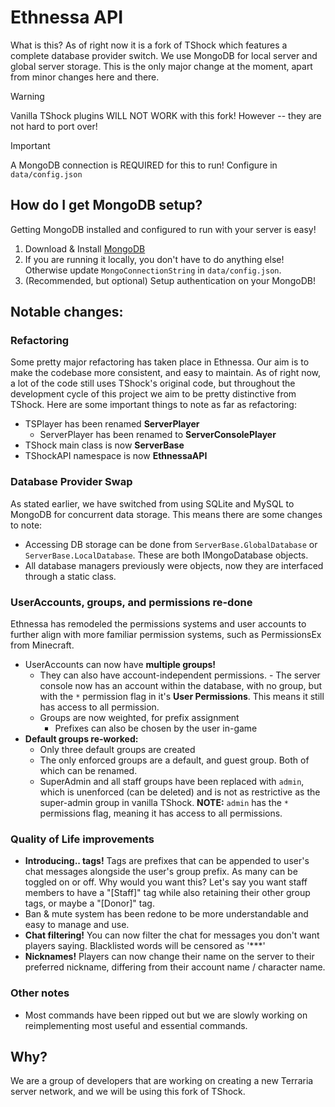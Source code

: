 # Ethnessa API
What is this? As of right now it is a fork of TShock which features a complete database provider switch. We use MongoDB for local server and global server storage. This is the only major change at the moment, apart from minor changes here and there.

> [!WARNING]
> Vanilla TShock plugins WILL NOT WORK with this fork! However -- they are not hard to port over!
 
> [!IMPORTANT]
> A MongoDB connection is REQUIRED for this to run! Configure in `data/config.json`

## How do I get MongoDB setup?
Getting MongoDB installed and configured to run with your server is easy! 

1. Download & Install [MongoDB](https://www.mongodb.com/try/download/community)
2. If you are running it locally, you don't have to do anything else! Otherwise update `MongoConnectionString` in `data/config.json`.
3. (Recommended, but optional) Setup authentication on your MongoDB!

## Notable changes:

### Refactoring
 Some pretty major refactoring has taken place in Ethnessa. Our aim is to make the codebase more consistent, and easy to maintain. As of right now, a lot of the code still uses TShock's original code, but throughout the development cycle of this project we aim to be pretty distinctive from TShock. Here are some important things to note as far as refactoring: 
- TSPlayer has been renamed **ServerPlayer**
  - ServerPlayer has been renamed to **ServerConsolePlayer**
- TShock main class is now **ServerBase**
- TShockAPI namespace is now **EthnessaAPI**

### Database Provider Swap
 As stated earlier, we have switched from using SQLite and MySQL to MongoDB for concurrent data storage. This means there are some changes to note:
  - Accessing DB storage can be done from `ServerBase.GlobalDatabase` or `ServerBase.LocalDatabase`. These are both IMongoDatabase objects.
  - All database managers previously were objects, now they are interfaced through a static class.

### UserAccounts, groups, and permissions re-done
Ethnessa has remodeled the permissions systems and user accounts to further align with more familiar permission systems, such as PermissionsEx from Minecraft.   
- UserAccounts can now have **multiple groups!**
  - They can also have account-independent permissions.
        - The server console now has an account within the database, with no group, but with the `*` permission flag in it's **User Permissions**. This means it still has access to all permission.
   - Groups are now weighted, for prefix assignment
     - Prefixes can also be chosen by the user in-game     
- **Default groups re-worked:**
   -  Only three default groups are created
   -  The only enforced groups are a default, and guest group. Both of which can be renamed.
   -  SuperAdmin and all staff groups have been replaced with `admin`, which is unenforced (can be deleted) and is not as restrictive as the super-admin group in vanilla TShock. **NOTE:** `admin` has the `*` permissions flag, meaning it has access to all permissions.

### Quality of Life improvements
- **Introducing.. tags!** Tags are prefixes that can be appended to user's chat messages alongside the user's group prefix. As many can be toggled on or off. Why would you want this? Let's say you want staff members to have a "[Staff]" tag while also retaining their other group tags, or maybe a "[Donor]" tag.
- Ban & mute system has been redone to be more understandable and easy to manage and use.
- **Chat filtering!** You can now filter the chat for messages you don't want players saying. Blacklisted words will be censored as '***'
- **Nicknames!** Players can now change their name on the server to their preferred nickname, differing from their account name / character name.
 
### Other notes
- Most commands have been ripped out but we are slowly working on reimplementing most useful and essential commands.

## Why?
We are a group of developers that are working on creating a new Terraria server network, and we will be using this fork of TShock.
